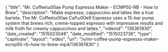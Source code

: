 {
    "title": "Mr. Coffee\u00ae Pump Espresso Maker - ECMP50-RB -  How to Brew",
    "description": "Make espresso, cappuccino and lattes like a true barista. The Mr. Coffee\u00ae Caf\u00e9 Espresso uses a 15-bar pump system that brews rich, creme-topped espresso with impressive results and milk froth for creamy cappuccinos and lattes.",
    "videoid": "136361830",
    "date_created": "1515023048",
    "date_modified": "1515023736",
    "type": "captivate",
    "layout": "video",
    "url": "\/v\/mr-coffee-pump-espresso-maker-ecmp50-rb-how-to-brew-mp4\/136361830"
}